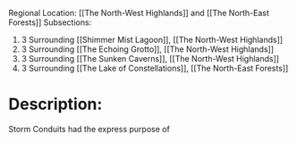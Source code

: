Regional Location: [[The North-West Highlands]] and [[The North-East Forests]]
Subsections:
1. 3 Surrounding [[Shimmer Mist Lagoon]], [[The North-West Highlands]]
2. 3 Surrounding [[The Echoing Grotto]], [[The North-West Highlands]]
3. 3 Surrounding [[The Sunken Caverns]], [[The North-West Highlands]]
4. 3 Surrounding [[The Lake of Constellations]], [[The North-East Forests]]
# Description:
Storm Conduits had the express purpose of 